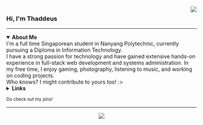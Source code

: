 <a href="https://discord.com/users/275830234262142978">
  <img align="right" src="https://lanyard-profile-readme.vercel.app/api/275830234262142978?bg=00000000" />
</a>

<h3>Hi, I'm Thaddeus</h3>

<hr>

<details open>
  <summary><b>About Me</b></summary>
  I'm a full time Singaporean student in Nanyang Polytechnic, currently pursuing a Diploma in Information Technology.<br>
  I have a strong passion for technology and have gained extensive hands-on experience in full-stack web development and systems administration.
  In my free time, I enjoy gaming, photography, listening to music, and working on coding projects.<br>
  Who knows? I might contribute to yours too! :>
</details>

<details>
  <summary><b>Links</b></summary>
  <ul>
    <li><a href="https://www.tkkr.dev">Personal Website</a></li>
    <li><a href="https://github.com/sponsors/thaddeuskkr">Sponsor Me (GitHub Sponsors)</a></li>
  </ul>
</details>

<sub>Do check out my pins!</sub>

<hr>

<p align="center">
  <a href="https://github.com/thaddeuskkr/thaddeuskkr/blob/main/assets/banner.gif?raw=true">
    <img src="assets/banner-modified.gif" />
  </a>
</p>

